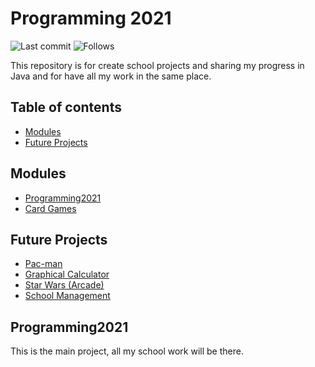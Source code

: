 # Programming 2021
![Last commit](https://img.shields.io/github/last-commit/pomaretta/PROG2021) ![Follows](https://img.shields.io/github/followers/pomaretta?style=social)

This repository is for create school projects and 
sharing my progress in Java
and for have all my work in the same place.

## Table of contents

* [Modules](#modules)
* [Future Projects](#future-projects)

## Modules

* [Programming2021](#programming2021)
* [Card Games](#card-games)

## Future Projects

* [Pac-man](https://en.wikipedia.org/wiki/Pac-Man)
* [Graphical Calculator](#)
* [Star Wars (Arcade)](#)
* [School Management](#)

## Programming2021

This is the main project, all my school work will be there.